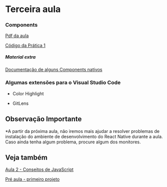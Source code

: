 # Terceira aula

### Components

[Pdf da aula](https://github.com/AWLeiseR/ReactNative/blob/master/Aula%203/Componentes%20-%20Parte%201.pdf)

[Código da Prática 1](https://github.com/AWLeiseR/ReactNative/blob/master/Aula%203/App.js)

##### Material extra

[Documentação de alguns Components nativos](https://facebook.github.io/react-native/docs/components-and-apis.html)

### Algumas extensões para o Visual Studio Code

* Color Highlight

* GitLens

## Observação Importante

*A partir da próxima aula, não iremos mais ajudar a resolver problemas de instalação do ambiente de desenvolvimento do React Native durante a aula. Caso ainda tenha algum problema, procure algum dos monitores.

## Veja também

[Aula 2 - Conseitos de JavaScript ](https://github.com/AWLeiseR/ReactNative/tree/master/Aula%202)

[Pré aula - primeiro projeto](https://github.com/AWLeiseR/ReactNative/tree/master/Pr%C3%A9%20aula)